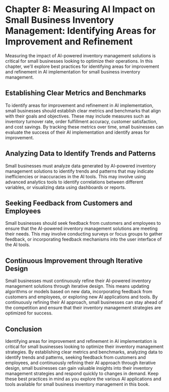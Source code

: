 Chapter 8: Measuring AI Impact on Small Business Inventory Management: Identifying Areas for Improvement and Refinement
=======================================================================================================================

Measuring the impact of AI-powered inventory management solutions is critical for small businesses looking to optimize their operations. In this chapter, we'll explore best practices for identifying areas for improvement and refinement in AI implementation for small business inventory management.

Establishing Clear Metrics and Benchmarks
-----------------------------------------

To identify areas for improvement and refinement in AI implementation, small businesses should establish clear metrics and benchmarks that align with their goals and objectives. These may include measures such as inventory turnover rate, order fulfillment accuracy, customer satisfaction, and cost savings. By tracking these metrics over time, small businesses can evaluate the success of their AI implementation and identify areas for improvement.

Analyzing Data to Identify Trends and Patterns
----------------------------------------------

Small businesses must analyze data generated by AI-powered inventory management solutions to identify trends and patterns that may indicate inefficiencies or inaccuracies in the AI tools. This may involve using advanced analytics tools to identify correlations between different variables, or visualizing data using dashboards or reports.

Seeking Feedback from Customers and Employees
---------------------------------------------

Small businesses should seek feedback from customers and employees to ensure that the AI-powered inventory management solutions are meeting their needs. This may involve conducting surveys or focus groups to gather feedback, or incorporating feedback mechanisms into the user interface of the AI tools.

Continuous Improvement through Iterative Design
-----------------------------------------------

Small businesses must continuously refine their AI-powered inventory management solutions through iterative design. This means updating algorithms or models based on new data, incorporating feedback from customers and employees, or exploring new AI applications and tools. By continuously refining their AI approach, small businesses can stay ahead of the competition and ensure that their inventory management strategies are optimized for success.

Conclusion
----------

Identifying areas for improvement and refinement in AI implementation is critical for small businesses looking to optimize their inventory management strategies. By establishing clear metrics and benchmarks, analyzing data to identify trends and patterns, seeking feedback from customers and employees, and continuously refining their AI approach through iterative design, small businesses can gain valuable insights into their inventory management strategies and respond quickly to changes in demand. Keep these best practices in mind as you explore the various AI applications and tools available for small business inventory management in this book.
